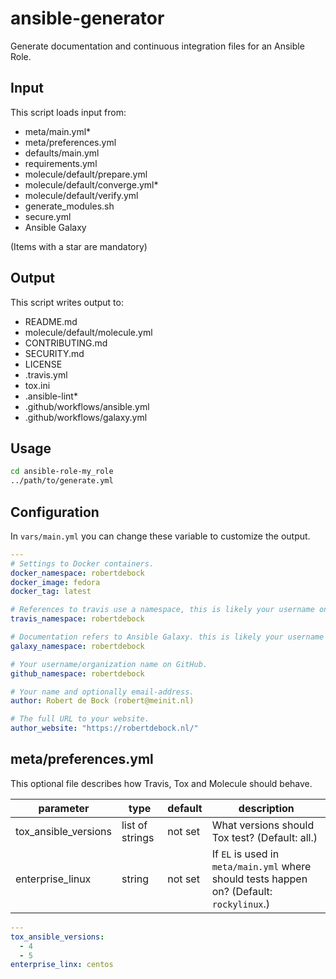 # ansible-generator

Generate documentation and continuous integration files for an Ansible Role.

## Input

This script loads input from:

- meta/main.yml*
- meta/preferences.yml
- defaults/main.yml
- requirements.yml
- molecule/default/prepare.yml
- molecule/default/converge.yml*
- molecule/default/verify.yml
- generate_modules.sh
- secure.yml
- Ansible Galaxy

(Items with a star are mandatory)

## Output

This script writes output to:

- README.md
- molecule/default/molecule.yml
- CONTRIBUTING.md
- SECURITY.md
- LICENSE
- .travis.yml
- tox.ini
- .ansible-lint*
- .github/workflows/ansible.yml
- .github/workflows/galaxy.yml

## Usage

```bash
cd ansible-role-my_role
../path/to/generate.yml
```

## Configuration

In `vars/main.yml` you can change these variable to customize the output.

```yaml
---
# Settings to Docker containers.
docker_namespace: robertdebock
docker_image: fedora
docker_tag: latest

# References to travis use a namespace, this is likely your username on Travis.
travis_namespace: robertdebock

# Documentation refers to Ansible Galaxy. this is likely your username on Galaxy.
galaxy_namespace: robertdebock

# Your username/organization name on GitHub.
github_namespace: robertdebock

# Your name and optionally email-address.
author: Robert de Bock (robert@meinit.nl)

# The full URL to your website.
author_website: "https://robertdebock.nl/"
```

## meta/preferences.yml

This optional file describes how Travis, Tox and Molecule should behave.

|parameter            |type           |default|description                                                                             |
|--------------------|---------------|-------|-----------------------------------------------------------------------------------------|
|tox_ansible_versions|list of strings|not set|What versions should Tox test? (Default: all.)                                           |
|enterprise_linux    |string         |not set|If `EL` is used in `meta/main.yml` where should tests happen on? (Default: `rockylinux`.)|


```yaml
---
tox_ansible_versions:
  - 4
  - 5
enterprise_linx: centos
```
